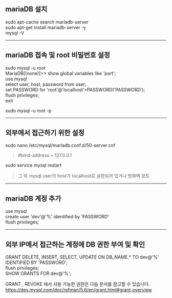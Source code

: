 ## mariaDB 설치
sudo apt-cache search mariadb-server   
sudo apt-get install mariadb-server -y   
mysql -V   

- - - - -
## mariaDB 접속 및 root 비밀번호 설정
sudo mysql -u root   
MariaDB[(none)]>> show global variables like 'port';   
use mysql   
select user, host, password from user;   
set PASSWORD for 'root'@'localhost'=PASSWORD('PASSWORD');   
flush privileges;   
exit   

sudo mysql -u root -p   

- - - - -
## 외부에서 접근하기 위한 설정
sudo nano /etc/mysql/mariadb.conf.d/50-server.cnf   
 > #bind-address = 127.0.0.1

sudo service mysql restart   
> 그 외 mysql user의 host가 localhost로 설정되어 있거나 방화벽 포트

- - - - -
## mariaDB 계정 추가
use mysql   
create user 'dev'@'%' identified by 'PASSWORD'   
flush privileges;

- - - - -
## 외부 IP에서 접근하는 계정에 DB 권한 부여 및 확인
GRANT DELETE, INSERT, SELECT, UPDATE ON DB_NAME.* TO dev@'%' IDENTIFIED BY 'PASSWORD';   
flush privileges;   
SHOW GRANTS FOR dev@'%';   

GRANT , REVOKE 에서 사용 가능한 권한은 다음 문서를 참고할 수 있습니다.   
https://dev.mysql.com/doc/refman/5.6/en/grant.html#grant-overview